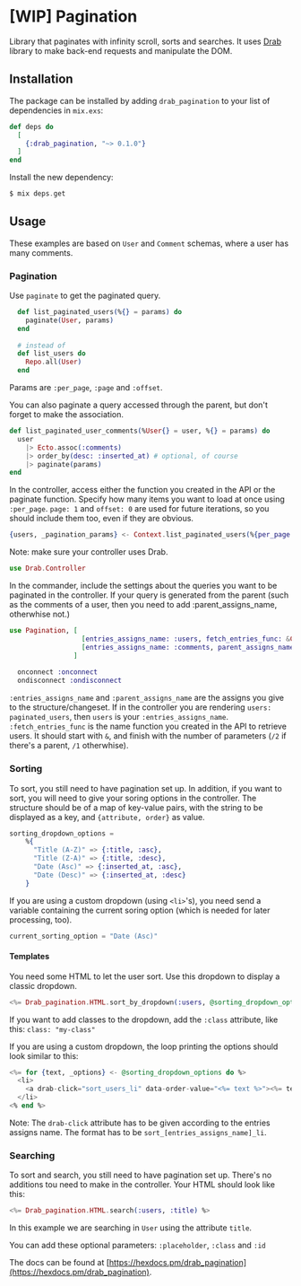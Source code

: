 # [WIP] Pagination

Library that paginates with infinity scroll, sorts and searches. It uses [Drab](https://github.com/grych/drab) library to make back-end requests and manipulate the DOM.

## Installation

The package can be installed by adding `drab_pagination` to your list of dependencies in `mix.exs`:

```elixir
def deps do
  [
    {:drab_pagination, "~> 0.1.0"}
  ]
end
```

Install the new dependency:
```elixir
$ mix deps.get
```

## Usage

These examples are based on `User` and `Comment` schemas, where a user has many comments.

### Pagination

Use `paginate` to get the paginated query.
```elixir
  def list_paginated_users(%{} = params) do
    paginate(User, params)
  end
  
  # instead of
  def list_users do
    Repo.all(User)
  end
```
Params are `:per_page`, `:page` and `:offset`.

You can also paginate a query accessed through the parent, but don't forget to make the association.
```elixir
def list_paginated_user_comments(%User{} = user, %{} = params) do
  user
    |> Ecto.assoc(:comments)
    |> order_by(desc: :inserted_at) # optional, of course
    |> paginate(params)
end
```

In the controller, access either the function you created in the API or the paginate function. Specify how many items you want to load at once using `:per_page`. `page: 1` and `offset: 0` are used for future iterations, so you should include them too, even if they are obvious.
```elixir
{users, _pagination_params} <- Context.list_paginated_users(%{per_page: 5, page: 1, offset: 0})
```

Note: make sure your controller uses Drab.
```elixir
use Drab.Controller
```

In the commander, include the settings about the queries you want to be paginated in the controller. If your query is generated from the parent (such as the comments of a user, then you need to add :parent_assigns_name, otherwhise not.)
```elixir
use Pagination, [
                  [entries_assigns_name: :users, fetch_entries_func: &Context.list_paginated_users/1],
                  [entries_assigns_name: :comments, parent_assigns_name: :user, fetch_entries_func: &Context.list_paginated_user_comments/2]
                ]
  
  onconnect :onconnect
  ondisconnect :ondisconnect
```
`:entries_assigns_name` and `:parent_assigns_name` are the assigns you give to the structure/changeset. If in the controller you are rendering `users: paginated_users`, then `users` is your `:entries_assigns_name`.
`:fetch_entries_func` is the name function you created in the API to retrieve users. It should start with `&`, and finish with the number of parameters (`/2` if there's a parent, `/1` otherwhise). 

### Sorting

To sort, you still need to have pagination set up.
In addition, if you want to sort, you will need to give your soring options in the controller. The structure should be of a map of key-value pairs, with the string to be displayed as a key, and `{attribute, order}` as value.
```elixir
sorting_dropdown_options = 
    %{
      "Title (A-Z)" => {:title, :asc},
      "Title (Z-A)" => {:title, :desc},
      "Date (Asc)" => {:inserted_at, :asc},
      "Date (Desc)" => {:inserted_at, :desc}
    }
```
If you are using a custom dropdown (using `<li>`'s), you need send a variable containing the current soring option (which is needed for later processing, too).
```elixir
current_sorting_option = "Date (Asc)"
```

#### Templates

You need some HTML to let the user sort. Use this dropdown to display a classic dropdown.
```elixir
<%= Drab_pagination.HTML.sort_by_dropdown(:users, @sorting_dropdown_options) %>
```
If you want to add classes to the dropdown, add the `:class` attribute, like this: `class: "my-class"`
 
If you are using a custom dropdown, the loop printing the options should look similar to this:
```elixir
<%= for {text, _options} <- @sorting_dropdown_options do %>
  <li>
    <a drab-click="sort_users_li" data-order-value="<%= text %>"><%= text %></a>
  </li>
<% end %>
```
Note: The `drab-click` attribute has to be given according to the entries assigns name. The format has to be `sort_[entries_assigns_name]_li`.

### Searching

To sort and search, you still need to have pagination set up.
There's no additions tou need to make in the controller. Your HTML should look like this:

```elixir
<%= Drab_pagination.HTML.search(:users, :title) %>
```
In this example we are searching in `User` using the attribute `title`.

You can add these optional parameters: `:placeholder`, `:class` and `:id`


The docs can be found at [https://hexdocs.pm/drab_pagination](https://hexdocs.pm/drab_pagination).

